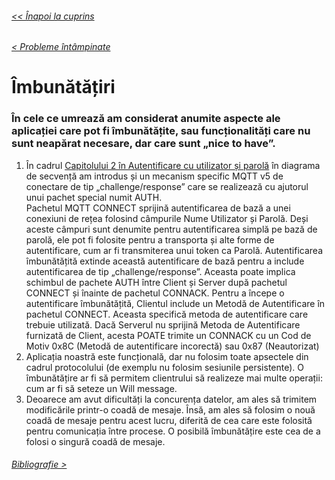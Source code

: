 ###### [<< Înapoi la cuprins](../Cuprins.md)
###### [< Probleme întâmpinate](01.%20Probleme%20întâmpinate.md)
# Îmbunătățiri
### În cele ce umrează am considerat anumite aspecte ale aplicației care pot fi îmbunătățite, sau funcționalități care nu sunt neapărat necesare, dar care sunt „nice to have”.
1. În cadrul [Capitolului 2 în Autentificare cu utilizator și parolă](../Capitolul%202%20Analiza%20cerințelor%20proiectului/06.%20Autentificare%20cu%20utilizator%20și%20parolă.md) în diagrama de secvență am introdus și un mecanism specific MQTT v5 de conectare de tip „challenge/response” care se realizează cu ajutorul unui pachet special numit AUTH.  
Pachetul MQTT CONNECT sprijină autentificarea de bază a unei conexiuni de rețea folosind câmpurile Nume Utilizator și Parolă. Deși aceste câmpuri sunt denumite pentru autentificarea simplă pe bază de parolă, ele pot fi folosite pentru a transporta și alte forme de autentificare, cum ar fi transmiterea unui token ca Parolă. Autentificarea îmbunătățită extinde această autentificare de bază pentru a include autentificarea de tip „challenge/response”. Aceasta poate implica schimbul de pachete AUTH între Client și Server după pachetul CONNECT și înainte de pachetul CONNACK. Pentru a începe o autentificare îmbunătățită, Clientul include un Metodă de Autentificare în pachetul CONNECT. Aceasta specifică metoda de autentificare care trebuie utilizată. Dacă Serverul nu sprijină Metoda de Autentificare furnizată de Client, acesta POATE trimite un CONNACK cu un Cod de Motiv 0x8C (Metodă de autentificare incorectă) sau 0x87 (Neautorizat)
2. Aplicația noastră este funcțională, dar nu folosim toate apsectele din cadrul protocolului (de exemplu nu folosim sesiunile persistente). O îmbunătățire ar fi să permitem clientrului să realizeze mai multe operații: cum ar fi să seteze un Will message.
3. Deoarece am avut dificultăți la concurența datelor, am ales să trimitem modificările printr-o coadă de mesaje. Însă, am ales să folosim o nouă coadă de mesaje pentru acest lucru, diferită de cea care este folosită pentru comunicația între procese. O posibilă îmbunătățire este cea de a folosi o singură coadă de mesaje.
###### [Bibliografie >](03.%20Bibliografie.md)
